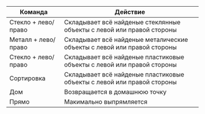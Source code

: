 | Команда | Действие |
|---------|----------|
| Стекло + лево/право |  Складывает всё найденые стеклянные объекты с левой или правой стороны |
| Металл + лево/право |  Складывает всё найденые металические объекты с левой или правой стороны |
| Стекло + лево/право |  Складывает всё найденые пластиковые объекты с левой или правой стороны |
| Сортировка |  Складывает всё найденые пластиковые объекты с левой или правой стороны |
| Дом | Возвращается в домашнюю точку |
| Прямо | Макимально выпрямляется |
